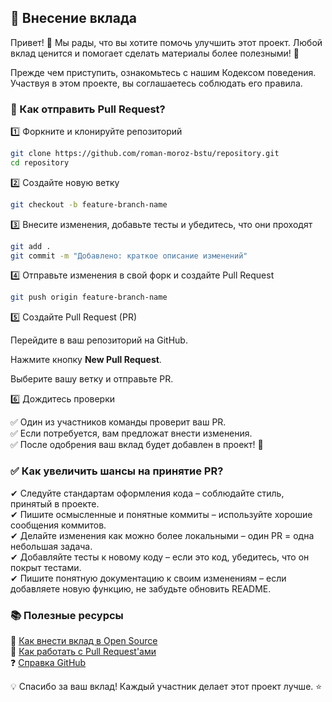 
## 🤝 Внесение вклада

Привет! 👋 Мы рады, что вы хотите помочь улучшить этот проект. Любой вклад ценится и помогает сделать материалы более полезными! 🚀

Прежде чем приступить, ознакомьтесь с нашим Кодексом поведения. Участвуя в этом проекте, вы соглашаетесь соблюдать его правила.

### 🔄 Как отправить Pull Request?

1️⃣ Форкните и клонируйте репозиторий

```bash
git clone https://github.com/roman-moroz-bstu/repository.git
cd repository
```

2️⃣ Создайте новую ветку

```bash
git checkout -b feature-branch-name
```

3️⃣ Внесите изменения, добавьте тесты и убедитесь, что они проходят

```bash
git add .
git commit -m "Добавлено: краткое описание изменений"
```

4️⃣ Отправьте изменения в свой форк и создайте Pull Request

```bash
git push origin feature-branch-name
```

5️⃣ Создайте Pull Request (PR)

Перейдите в ваш репозиторий на GitHub.

Нажмите кнопку **New Pull Request**.

Выберите вашу ветку и отправьте PR.

6️⃣ Дождитесь проверки

✅ Один из участников команды проверит ваш PR.  
✅ Если потребуется, вам предложат внести изменения.  
✅ После одобрения ваш вклад будет добавлен в проект! 🎉

### ✅ Как увеличить шансы на принятие PR?

✔ Следуйте стандартам оформления кода – соблюдайте стиль, принятый в проекте.  
✔ Пишите осмысленные и понятные коммиты – используйте хорошие сообщения коммитов.  
✔ Делайте изменения как можно более локальными – один PR = одна небольшая задача.  
✔ Добавляйте тесты к новому коду – если это код, убедитесь, что он покрыт тестами.  
✔ Пишите понятную документацию к своим изменениям – если добавляете новую функцию, не забудьте обновить README.

### 📚 Полезные ресурсы

📖 [Как внести вклад в Open Source](https://opensource.guide/ru/how-to-contribute/)  
🔀 [Как работать с Pull Request'ами](https://docs.github.com/en/github/collaborating-with-issues-and-pull-requests/about-pull-requests)  
❓ [Справка GitHub](https://docs.github.com/en/github)

💡 Спасибо за ваш вклад! Каждый участник делает этот проект лучше. ⭐
